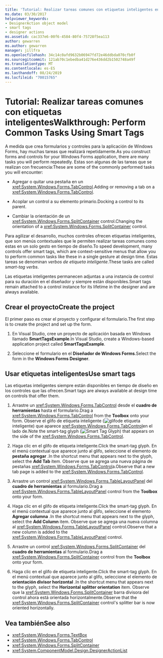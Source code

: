 ```yaml
---
title: 'Tutorial: Realizar tareas comunes con etiquetas inteligentes en controles de formularios Windows Forms'
ms.date: 03/30/2017
helpviewer_keywords:
- DesignerAction object model
- smart tags
- designer actions
ms.assetid: cac337e6-00f6-4584-80f4-75728f5ea113
author: gewarren
ms.author: gewarren
manager: jillfra
ms.openlocfilehash: 34c14c0afd9632b06947fd72e46ddbda070cfb0f
ms.sourcegitcommit: 121ab70c1ebedba41d276e436dd2b1502748a49f
ms.translationtype: MT
ms.contentlocale: es-ES
ms.lasthandoff: 08/24/2019
ms.locfileid: "70015765"
---
```

# <a name="walkthrough-perform-common-tasks-using-smart-tags"></a><span data-ttu-id="6af65-102">Tutorial: Realizar tareas comunes con etiquetas inteligentes</span><span class="sxs-lookup"><span data-stu-id="6af65-102">Walkthrough: Perform Common Tasks Using Smart Tags</span></span>

<span data-ttu-id="6af65-103">A medida que crea formularios y controles para la aplicación de Windows Forms, hay muchas tareas que realizará repetidamente.</span><span class="sxs-lookup"><span data-stu-id="6af65-103">As you construct forms and controls for your Windows Forms application, there are many tasks you will perform repeatedly.</span></span> <span data-ttu-id="6af65-104">Estas son algunas de las tareas que se realizan con frecuencia:</span><span class="sxs-lookup"><span data-stu-id="6af65-104">These are some of the commonly performed tasks you will encounter:</span></span>

- <span data-ttu-id="6af65-105">Agregar o quitar una pestaña en un <xref:System.Windows.Forms.TabControl>.</span><span class="sxs-lookup"><span data-stu-id="6af65-105">Adding or removing a tab on a <xref:System.Windows.Forms.TabControl>.</span></span>

- <span data-ttu-id="6af65-106">Acoplar un control a su elemento primario.</span><span class="sxs-lookup"><span data-stu-id="6af65-106">Docking a control to its parent.</span></span>

- <span data-ttu-id="6af65-107">Cambiar la orientación de un <xref:System.Windows.Forms.SplitContainer> control.</span><span class="sxs-lookup"><span data-stu-id="6af65-107">Changing the orientation of a <xref:System.Windows.Forms.SplitContainer> control.</span></span>

<span data-ttu-id="6af65-108">Para agilizar el desarrollo, muchos controles ofrecen etiquetas inteligentes, que son menús contextuales que le permiten realizar tareas comunes como estas en un solo gesto en tiempo de diseño.</span><span class="sxs-lookup"><span data-stu-id="6af65-108">To speed development, many controls offer smart tags, which are context-sensitive menus that allow you to perform common tasks like these in a single gesture at design time.</span></span> <span data-ttu-id="6af65-109">Estas tareas se denominan *verbos de etiqueta inteligente*.</span><span class="sxs-lookup"><span data-stu-id="6af65-109">These tasks are called *smart-tag verbs*.</span></span>

<span data-ttu-id="6af65-110">Las etiquetas inteligentes permanecen adjuntas a una instancia de control para su duración en el diseñador y siempre están disponibles.</span><span class="sxs-lookup"><span data-stu-id="6af65-110">Smart tags remain attached to a control instance for its lifetime in the designer and are always available.</span></span>

## <a name="create-the-project"></a><span data-ttu-id="6af65-111">Crear el proyecto</span><span class="sxs-lookup"><span data-stu-id="6af65-111">Create the project</span></span>

<span data-ttu-id="6af65-112">El primer paso es crear el proyecto y configurar el formulario.</span><span class="sxs-lookup"><span data-stu-id="6af65-112">The first step is to create the project and set up the form.</span></span>

1. <span data-ttu-id="6af65-113">En Visual Studio, cree un proyecto de aplicación basada en Windows llamado **SmartTagsExample**.</span><span class="sxs-lookup"><span data-stu-id="6af65-113">In Visual Studio, create a Windows-based application project called **SmartTagsExample**.</span></span>

2. <span data-ttu-id="6af65-114">Seleccione el formulario en el **Diseñador de Windows Forms**.</span><span class="sxs-lookup"><span data-stu-id="6af65-114">Select the form in the **Windows Forms Designer**.</span></span>

## <a name="use-smart-tags"></a><span data-ttu-id="6af65-115">Usar etiquetas inteligentes</span><span class="sxs-lookup"><span data-stu-id="6af65-115">Use smart tags</span></span>

<span data-ttu-id="6af65-116">Las etiquetas inteligentes siempre están disponibles en tiempo de diseño en los controles que las ofrecen.</span><span class="sxs-lookup"><span data-stu-id="6af65-116">Smart tags are always available at design time on controls that offer them.</span></span>

1. <span data-ttu-id="6af65-117">Arrastre un <xref:System.Windows.Forms.TabControl> desde el **cuadro de herramientas** hasta el formulario.</span><span class="sxs-lookup"><span data-stu-id="6af65-117">Drag a <xref:System.Windows.Forms.TabControl> from the **Toolbox** onto your form.</span></span> <span data-ttu-id="6af65-118">Observe el glifo de etiqueta inteligente (![glifo](./media/vs-winformsmttagglyph.gif)de etiqueta inteligente) que aparece <xref:System.Windows.Forms.TabControl>en el lado de.</span><span class="sxs-lookup"><span data-stu-id="6af65-118">Note the smart-tag glyph (![Smart Tag Glyph](./media/vs-winformsmttagglyph.gif)) that appears on the side of the <xref:System.Windows.Forms.TabControl>.</span></span>

2. <span data-ttu-id="6af65-119">Haga clic en el glifo de etiqueta inteligente.</span><span class="sxs-lookup"><span data-stu-id="6af65-119">Click the smart-tag glyph.</span></span> <span data-ttu-id="6af65-120">En el menú contextual que aparece junto al glifo, seleccione el elemento de **pestaña agregar** .</span><span class="sxs-lookup"><span data-stu-id="6af65-120">In the shortcut menu that appears next to the glyph, select the **Add Tab** item.</span></span> <span data-ttu-id="6af65-121">Observe que se agrega una nueva página de pestañas <xref:System.Windows.Forms.TabControl>a.</span><span class="sxs-lookup"><span data-stu-id="6af65-121">Observe that a new tab page is added to the <xref:System.Windows.Forms.TabControl>.</span></span>

3. <span data-ttu-id="6af65-122">Arrastre un control <xref:System.Windows.Forms.TableLayoutPanel> del **cuadro de herramientas** al formulario.</span><span class="sxs-lookup"><span data-stu-id="6af65-122">Drag a <xref:System.Windows.Forms.TableLayoutPanel> control from the **Toolbox** onto your form.</span></span>

4. <span data-ttu-id="6af65-123">Haga clic en el glifo de etiqueta inteligente.</span><span class="sxs-lookup"><span data-stu-id="6af65-123">Click the smart-tag glyph.</span></span> <span data-ttu-id="6af65-124">En el menú contextual que aparece junto al glifo, seleccione el elemento **Agregar columna** .</span><span class="sxs-lookup"><span data-stu-id="6af65-124">In the shortcut menu that appears next to the glyph, select the **Add Column** item.</span></span> <span data-ttu-id="6af65-125">Observe que se agrega una nueva columna al <xref:System.Windows.Forms.TableLayoutPanel> control.</span><span class="sxs-lookup"><span data-stu-id="6af65-125">Observe that a new column is added to the <xref:System.Windows.Forms.TableLayoutPanel> control.</span></span>

5. <span data-ttu-id="6af65-126">Arrastre un control <xref:System.Windows.Forms.SplitContainer> del **cuadro de herramientas** al formulario.</span><span class="sxs-lookup"><span data-stu-id="6af65-126">Drag a <xref:System.Windows.Forms.SplitContainer> control from the **Toolbox** onto your form.</span></span>

6. <span data-ttu-id="6af65-127">Haga clic en el glifo de etiqueta inteligente.</span><span class="sxs-lookup"><span data-stu-id="6af65-127">Click the smart-tag glyph.</span></span> <span data-ttu-id="6af65-128">En el menú contextual que aparece junto al glifo, seleccione el elemento de **orientación divisor horizontal** .</span><span class="sxs-lookup"><span data-stu-id="6af65-128">In the shortcut menu that appears next to the glyph, select the **Horizontal splitter orientation** item.</span></span> <span data-ttu-id="6af65-129">Observe que la <xref:System.Windows.Forms.SplitContainer> barra divisora del control ahora está orientada horizontalmente.</span><span class="sxs-lookup"><span data-stu-id="6af65-129">Observe that the <xref:System.Windows.Forms.SplitContainer> control's splitter bar is now oriented horizontally.</span></span>

## <a name="see-also"></a><span data-ttu-id="6af65-130">Vea también</span><span class="sxs-lookup"><span data-stu-id="6af65-130">See also</span></span>

- <xref:System.Windows.Forms.TextBox>
- <xref:System.Windows.Forms.TabControl>
- <xref:System.Windows.Forms.SplitContainer>
- <xref:System.ComponentModel.Design.DesignerActionList>
